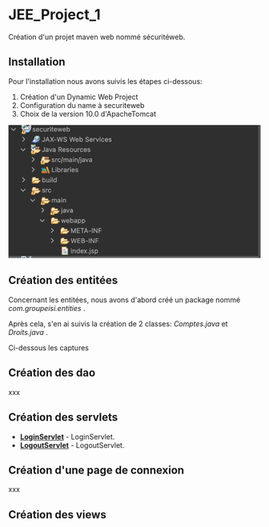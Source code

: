 # JEE_Project_1

Création d'un projet maven web nommé sécuritéweb.

## Installation

Pour l'installation nous avons suivis les étapes ci-dessous:

1. Création d'un Dynamic Web Project
2. Configuration du name à securiteweb
3. Choix de la version 10.0 d'ApacheTomcat

![Capture](https://raw.githubusercontent.com/cheikh0101/JEE_Project_1/main/capture/Capture%20d%E2%80%99%C3%A9cran%202023-01-18%20%C3%A0%2019.56.06.png)

## Création des entitées

Concernant les entitées, nous avons d'abord créé un package nommé _com.groupeisi.entities_ .

Après cela, s'en ai suivis la création de 2 classes: _Comptes.java_ et _Droits.java_ .

Ci-dessous les captures


## Création des dao

xxx

## Création des servlets

- __[LoginServlet](https://nodeca.github.io/pica/demo/)__ - LoginServlet.
- __[LogoutServlet](https://github.com/nodeca/babelfish/)__ - LogoutServlet.

## Création d'une page de connexion

xxx

## Création des views
